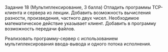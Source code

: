 Задание 18 (Мультиплексирование, 3 балла)
Отладить программы ТСP-клиента и сервера из лекции.
Добавить возможность вычисления разности, произведения, частного двух чисел.
Необходимое математическое действие указывает клиент.
Добавить в программу возможность передачи файлов.

Реализовать программу-сервер с использованием мультиплексирования
ввода-вывода и одного потока исполнения.